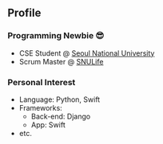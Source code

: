 ## Profile

### Programming Newbie 😎
* CSE Student @ [Seoul National University](https://cse.snu.ac.kr/)
* Scrum Master @ [SNULife](https://snulife.com/)

### Personal Interest
* Language: Python, Swift
* Frameworks: 
  * Back-end: Django
  * App: Swift
* etc.


<!--
**csehuman/csehuman** is a ✨ _special_ ✨ repository because its `README.md` (this file) appears on your GitHub profile.

Here are some ideas to get you started:

- 🔭 I’m currently working on ...
- 🌱 I’m currently learning ...
- 👯 I’m looking to collaborate on ...
- 🤔 I’m looking for help with ...
- 💬 Ask me about ...
- 📫 How to reach me: ...
- 😄 Pronouns: ...
- ⚡ Fun fact: ...
-->
